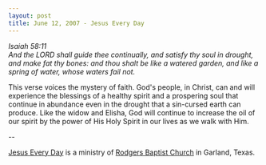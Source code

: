 ```yaml
---
layout: post
title: June 12, 2007 - Jesus Every Day
---
```


_Isaiah 58:11  
And the LORD shall guide thee continually, and satisfy thy soul in
drought, and make fat thy bones: and thou shalt be like a watered
garden, and like a spring of water, whose waters fail not._

This verse voices the mystery of faith. God's people, in Christ,
can and will experience the blessings of a healthy spirit and a
prospering soul that continue in abundance even in the drought that a
sin-cursed earth can produce. Like the widow and Elisha, God will
continue to increase the oil of our spirit by the power of His Holy
Spirit in our lives as we walk with Him.

 --

<a href=http://jesuseveryday.net>Jesus Every Day</a> is a ministry of <a href=http://rodgersbaptist.net>Rodgers Baptist Church</a> in Garland, Texas.
